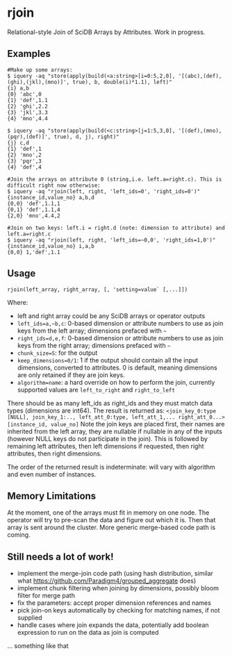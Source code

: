 # rjoin
Relational-style Join of SciDB Arrays by Attributes. Work in progress.

## Examples
```
#Make up some arrays:
$ iquery -aq "store(apply(build(<a:string>[i=0:5,2,0], '[(abc),(def),(ghi),(jkl),(mno)]', true), b, double(i)*1.1), left)"
{i} a,b
{0} 'abc',0
{1} 'def',1.1
{2} 'ghi',2.2
{3} 'jkl',3.3
{4} 'mno',4.4

$ iquery -aq "store(apply(build(<c:string>[j=1:5,3,0], '[(def),(mno),(pqr),(def)]', true), d, j), right)"
{j} c,d
{1} 'def',1
{2} 'mno',2
{3} 'pqr',3
{4} 'def',4

#Join the arrays on attribute 0 (string,i.e. left.a=right.c). This is difficult right now otherwise:
$ iquery -aq "rjoin(left, right, 'left_ids=0', 'right_ids=0')"
{instance_id,value_no} a,b,d
{0,0} 'def',1.1,1
{0,1} 'def',1.1,4
{2,0} 'mno',4.4,2

#Join on two keys: left.i = right.d (note: dimension to attribute) and left.a=right.c
$ iquery -aq "rjoin(left, right, 'left_ids=~0,0', 'right_ids=1,0')"
{instance_id,value_no} i,a,b
{0,0} 1,'def',1.1
```

## Usage
```
rjoin(left_array, right_array, [, 'setting=value` [,...]])
```
Where:
 * left and right array could be any SciDB arrays or operator outputs
 * `left_ids=a,~b,c`: 0-based dimension or attribute numbers to use as join keys from the left array; dimensions prefaced with `~`
 * `right_ids=d,e,f`: 0-based dimension or attribute numbers to use as join keys from the right array; dimensions prefaced with `~`
 * `chunk_size=S`: for the output
 * `keep_dimensions=0/1`: 1 if the output should contain all the input dimensions, converted to attributes. 0 is default, meaning dimensions are only retained if they are join keys.
 * `algorithm=name`: a hard override on how to perform the join, currently supported values are `left_to_right` and `right_to_left`
 
There should be as many left_ids as right_ids and they must match data types (dimensions are int64). The result is returned as:
`<join_key_0:type [NULL], join_key_1:.., left_att_0:type, left_att_1,... right_att_0...> [instance_id, value_no]`
Note the join keys are placed first, their names are inherited from the left array, they are nullable if nullable in any of the inputs (however NULL keys do not participate in the join). This is followed by remaining left attributes, then left dimensions if requested, then right attributes, then right dimensions.

The order of the returned result is indeterminate: will vary with algorithm and even number of instances.

## Memory Limitations
At the moment, one of the arrays must fit in memory on one node. The operator will try to pre-scan the data and figure out which it is. Then that array is sent around the cluster. More generic merge-based code path is coming.

## Still needs a lot of work!
 * implement the merge-join code path (using hash distribution, similar what https://github.com/Paradigm4/grouped_aggregate does)
 * implement chunk filtering when joining by dimensions, possibly bloom filter for merge path
 * fix the parameters: accept proper dimension references and names
 * pick join-on keys automatically by checking for matching names, if not supplied
 * handle cases where join expands the data, potentially add boolean expression to run on the data as join is computed

... something like that

